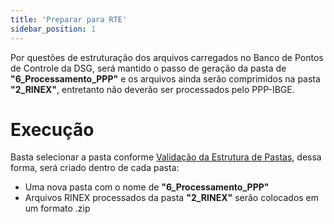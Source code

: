 ```yaml
---
title: 'Preparar para RTE'
sidebar_position: 1
---
```


Por questões de estruturação dos arquivos carregados no Banco de Pontos de Controle da DSG, será mantido o passo de geração da pasta de **"6_Processamento_PPP"** e os arquivos ainda serão comprimidos na pasta **"2_RINEX"**, entretanto não deverão ser processados pelo PPP-IBGE.

# Execução
Basta selecionar a pasta conforme [Validação da Estrutura de Pastas](/guia_pto_controle/validar_estrutura_pastas.md), dessa forma, será criado dentro de cada pasta:
* Uma nova pasta com o nome de **"6_Processamento_PPP"**
* Arquivos RINEX processados da pasta **"2_RINEX"** serão colocados em um formato .zip